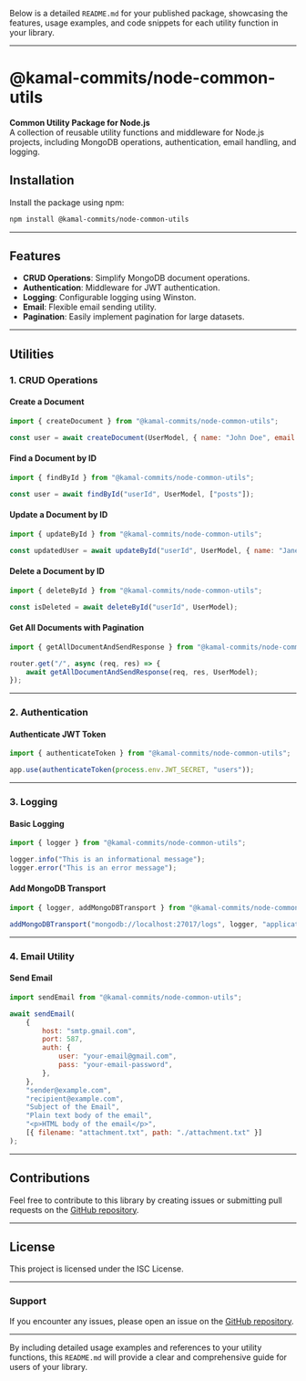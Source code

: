 Below is a detailed `README.md` for your published package, showcasing the features, usage examples, and code snippets for each utility function in your library.

---

# @kamal-commits/node-common-utils

**Common Utility Package for Node.js**  
A collection of reusable utility functions and middleware for Node.js projects, including MongoDB operations, authentication, email handling, and logging.

## Installation

Install the package using npm:

```bash
npm install @kamal-commits/node-common-utils
```

---

## Features

- **CRUD Operations**: Simplify MongoDB document operations.
- **Authentication**: Middleware for JWT authentication.
- **Logging**: Configurable logging using Winston.
- **Email**: Flexible email sending utility.
- **Pagination**: Easily implement pagination for large datasets.

---

## Utilities

### 1. **CRUD Operations**

#### Create a Document

```javascript
import { createDocument } from "@kamal-commits/node-common-utils";

const user = await createDocument(UserModel, { name: "John Doe", email: "john@example.com" });
```

#### Find a Document by ID

```javascript
import { findById } from "@kamal-commits/node-common-utils";

const user = await findById("userId", UserModel, ["posts"]);
```

#### Update a Document by ID

```javascript
import { updateById } from "@kamal-commits/node-common-utils";

const updatedUser = await updateById("userId", UserModel, { name: "Jane Doe" }, ["posts"]);
```

#### Delete a Document by ID

```javascript
import { deleteById } from "@kamal-commits/node-common-utils";

const isDeleted = await deleteById("userId", UserModel);
```

#### Get All Documents with Pagination

```javascript
import { getAllDocumentAndSendResponse } from "@kamal-commits/node-common-utils";

router.get("/", async (req, res) => {
	await getAllDocumentAndSendResponse(req, res, UserModel);
});
```

---

### 2. **Authentication**

#### Authenticate JWT Token

```javascript
import { authenticateToken } from "@kamal-commits/node-common-utils";

app.use(authenticateToken(process.env.JWT_SECRET, "users"));
```

---

### 3. **Logging**

#### Basic Logging

```javascript
import { logger } from "@kamal-commits/node-common-utils";

logger.info("This is an informational message");
logger.error("This is an error message");
```

#### Add MongoDB Transport

```javascript
import { logger, addMongoDBTransport } from "@kamal-commits/node-common-utils";

addMongoDBTransport("mongodb://localhost:27017/logs", logger, "application_logs");
```

---

### 4. **Email Utility**

#### Send Email

```javascript
import sendEmail from "@kamal-commits/node-common-utils";

await sendEmail(
	{
		host: "smtp.gmail.com",
		port: 587,
		auth: {
			user: "your-email@gmail.com",
			pass: "your-email-password",
		},
	},
	"sender@example.com",
	"recipient@example.com",
	"Subject of the Email",
	"Plain text body of the email",
	"<p>HTML body of the email</p>",
	[{ filename: "attachment.txt", path: "./attachment.txt" }]
);
```

---

## Contributions

Feel free to contribute to this library by creating issues or submitting pull requests on the [GitHub repository](https://github.com/kamal-commits/node-common-utils).

---

## License

This project is licensed under the ISC License.

---

### Support

If you encounter any issues, please open an issue on the [GitHub repository](https://github.com/kamal-commits/node-common-utils/issues).

---

By including detailed usage examples and references to your utility functions, this `README.md` will provide a clear and comprehensive guide for users of your library.
